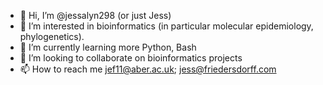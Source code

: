 - 👋 Hi, I’m @jessalyn298 (or just Jess)
- 👀 I’m interested in bioinformatics (in particular molecular epidemiology, phylogenetics).
- 🌱 I’m currently learning more Python, Bash
- 💞️ I’m looking to collaborate on bioinformatics projects
- 📫 How to reach me jef11@aber.ac.uk; jess@friedersdorff.com

<!---
jessalyn298/jessalyn298 is a ✨ special ✨ repository because its `README.md` (this file) appears on your GitHub profile.
You can click the Preview link to take a look at your changes.
--->
